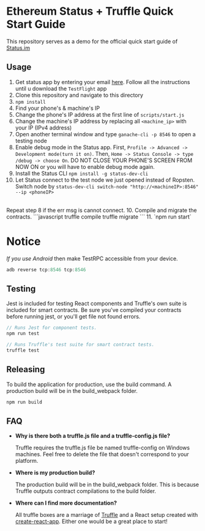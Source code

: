 # Ethereum Status + Truffle Quick Start Guide
This repository serves as a demo for the official quick start guide of [Status.im](https://status.im/) 

## Usage
1. Get status app by entering your email [here](https://status.im/). Follow all the instructions until u download the `TestFlight` app
2. Clone this repository and navigate to this directory 
3. `npm install`
4. Find your phone's & machine's IP 
5. Change the phone's IP address at the first line of `scripts/start.js`
6. Change the machine's IP address by replacing all `<machine_ip>` with your IP (IPv4 address)
7. Open another terminal window and type `ganache-cli -p 8546` to open a testing node
8. Enable debug mode in the Status app. First, `Profile -> Advanced -> Development mode(turn it on)`. Then, `Home -> Status Console -> type /debug -> choose On`. DO NOT CLOSE YOUR PHONE'S SCREEN FROM NOW ON or you will have to enable debug mode again. 
9. Install the Status CLI `npm install -g status-dev-cli`
9. Let Status connect to the test node we just opened instead of Ropsten. Switch node by `status-dev-cli switch-node "http://<machineIP>:8546" --ip <phoneIP>` 
<br>
Repeat step 8 if the err msg is cannot connect.
10. Compile and migrate the contracts.
```javascript
truffle compile
truffle migrate
```
11. `npm run start`

# Notice
*If you use Android* then make TestRPC accessible from your device.
```javascript
adb reverse tcp:8546 tcp:8546
```

## Testing

Jest is included for testing React components and Truffle's own suite is included for smart contracts. Be sure you've compiled your contracts before running jest, or you'll get file not found errors.

```javascript
// Runs Jest for component tests.
npm run test

// Runs Truffle's test suite for smart contract tests.
truffle test
```

## Releasing

To build the application for production, use the build command. A production build will be in the build_webpack folder.

```javascript
npm run build
```

## FAQ

* __Why is there both a truffle.js file and a truffle-config.js file?__

    Truffle requires the truffle.js file be named truffle-config on Windows machines. Feel free to delete the file that doesn't correspond to your platform.

* __Where is my production build?__

    The production build will be in the build_webpack folder. This is because Truffle outputs contract compilations to the build folder.

* __Where can I find more documentation?__

    All truffle boxes are a marriage of [Truffle](http://truffleframework.com/) and a React setup created with [create-react-app](https://github.com/facebookincubator/create-react-app/blob/master/packages/react-scripts/template/README.md). Either one would be a great place to start!
